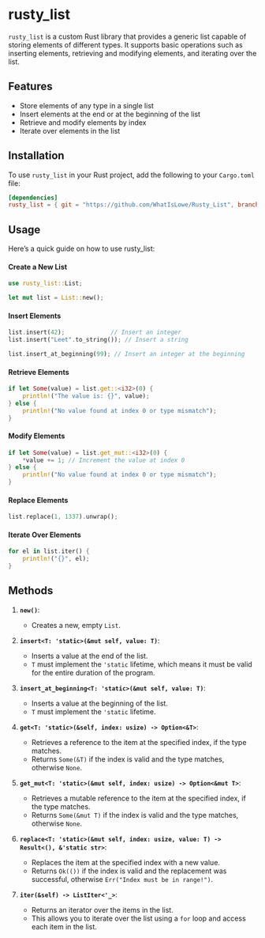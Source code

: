# rusty_list

`rusty_list` is a custom Rust library that provides a generic list capable of storing elements of different types. It supports basic operations such as inserting elements, retrieving and modifying elements, and iterating over the list.

## Features

- Store elements of any type in a single list
- Insert elements at the end or at the beginning of the list
- Retrieve and modify elements by index
- Iterate over elements in the list

## Installation

To use `rusty_list` in your Rust project, add the following to your `Cargo.toml` file:

```toml
[dependencies]
rusty_list = { git = "https://github.com/WhatIsLowe/Rusty_List", branch="main" }
```

## Usage
Here’s a quick guide on how to use rusty_list:

#### Create a New List

```rust
use rusty_list::List;

let mut list = List::new();
```

#### Insert Elements

```rust
list.insert(42);             // Insert an integer
list.insert("Leet".to_string()); // Insert a string

list.insert_at_beginning(99); // Insert an integer at the beginning
```

#### Retrieve Elements

```rust
if let Some(value) = list.get::<i32>(0) {
    println!("The value is: {}", value);
} else {
    println!("No value found at index 0 or type mismatch");
}
```

#### Modify Elements

```rust
if let Some(value) = list.get_mut::<i32>(0) {
    *value += 1; // Increment the value at index 0
} else {
    println!("No value found at index 0 or type mismatch");
}
```

#### Replace Elements

```rust
list.replace(1, 1337).unwrap();
```

#### Iterate Over Elements

```rust
for el in list.iter() {
    println!("{}", el);
}
```

## Methods

1. **`new()`**: 
   - Creates a new, empty `List`.

2. **`insert<T: 'static>(&mut self, value: T)`**: 
   - Inserts a value at the end of the list.
   - `T` must implement the `'static` lifetime, which means it must be valid for the entire duration of the program.

3. **`insert_at_beginning<T: 'static>(&mut self, value: T)`**: 
   - Inserts a value at the beginning of the list.
   - `T` must implement the `'static` lifetime.

4. **`get<T: 'static>(&self, index: usize) -> Option<&T>`**: 
   - Retrieves a reference to the item at the specified index, if the type matches.
   - Returns `Some(&T)` if the index is valid and the type matches, otherwise `None`.

5. **`get_mut<T: 'static>(&mut self, index: usize) -> Option<&mut T>`**: 
   - Retrieves a mutable reference to the item at the specified index, if the type matches.
   - Returns `Some(&mut T)` if the index is valid and the type matches, otherwise `None`.

6. **`replace<T: 'static>(&mut self, index: usize, value: T) -> Result<(), &'static str>`**: 
   - Replaces the item at the specified index with a new value.
   - Returns `Ok(())` if the index is valid and the replacement was successful, otherwise `Err("Index must be in range!")`.

7. **`iter(&self) -> ListIter<'_>`**: 
   - Returns an iterator over the items in the list.
   - This allows you to iterate over the list using a `for` loop and access each item in the list.

